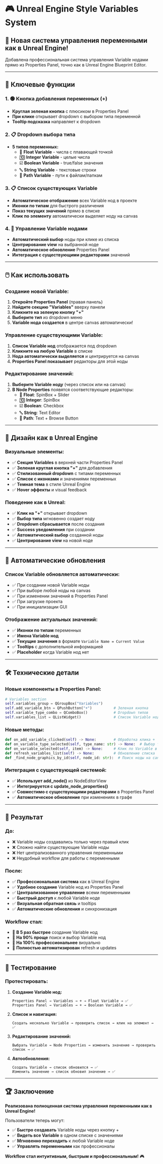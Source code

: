 # 🎮 Unreal Engine Style Variables System

## 🌟 **Новая система управления переменными как в Unreal Engine!**

Добавлена профессиональная система управления Variable нодами прямо из Properties Panel, точно как в Unreal Engine Blueprint Editor.

---

## 🎯 **Ключевые функции**

### 1. **🟢 Кнопка добавления переменных (+)**
- **Круглая зеленая кнопка** с плюсиком в Properties Panel
- **При клике** открывает dropdown с выбором типа переменной
- **Tooltip подсказка** направляет к dropdown

### 2. **📋 Dropdown выбора типа**
- **5 типов переменных:**
  - 🔢 **Float Variable** - числа с плавающей точкой
  - 🔟 **Integer Variable** - целые числа
  - ☑️ **Boolean Variable** - true/false значения
  - 🔤 **String Variable** - текстовые строки
  - 📁 **Path Variable** - пути к файлам/папкам

### 3. **📋 Список существующих Variable**
- **Автоматическое отображение** всех Variable нод в проекте
- **Иконки по типам** для быстрого различения
- **Показ текущих значений** прямо в списке
- **Клик по элементу** автоматически выделяет ноду на canvas

### 4. **🎯 Управление Variable нодами**
- **Автоматический выбор** ноды при клике из списка
- **Центрирование view** на выбранной ноде
- **Автоматическое обновление** Properties Panel
- **Интеграция с существующими редакторами** значений

---

## 🖱️ **Как использовать**

### **Создание новой Variable:**

1. **Откройте Properties Panel** (правая панель)
2. **Найдите секцию "Variables"** вверху панели
3. **Кликните на зеленую кнопку "+"**
4. **Выберите тип** из dropdown меню
5. **Variable нода создается** в центре canvas автоматически!

### **Управление существующими Variable:**

1. **Список Variable нод** отображается под dropdown
2. **Кликните на любую Variable** в списке
3. **Нода автоматически выделяется** и центрируется на canvas
4. **Properties Panel показывает** редакторы для этой ноды

### **Редактирование значений:**

1. **Выберите Variable ноду** (через список или на canvas)
2. **В Node Properties** появятся соответствующие редакторы:
   - 🔢 **Float**: SpinBox + Slider
   - 🔟 **Integer**: SpinBox
   - ☑️ **Boolean**: Checkbox
   - 🔤 **String**: Text Editor
   - 📁 **Path**: Text + Browse Button

---

## 🎨 **Дизайн как в Unreal Engine**

### **Визуальные элементы:**
- ✅ **Секция Variables** в верхней части Properties Panel
- ✅ **Зеленая круглая кнопка "+"** для добавления
- ✅ **Стилизованный dropdown** с типами переменных
- ✅ **Список с иконками** и значениями переменных
- ✅ **Темная тема** в стиле Unreal Engine
- ✅ **Hover эффекты** и visual feedback

### **Поведение как в Unreal:**
- ✅ **Клик на "+"** открывает dropdown
- ✅ **Выбор типа** мгновенно создает ноду
- ✅ **Dropdown сбрасывается** после создания
- ✅ **Success уведомления** при создании
- ✅ **Автоматический выбор** созданной ноды
- ✅ **Центрирование view** на новой ноде

---

## 🔄 **Автоматические обновления**

### **Список Variable обновляется автоматически:**
- ✅ При создании новой Variable ноды
- ✅ При выборе любой ноды на canvas
- ✅ При изменении значений в Properties Panel
- ✅ При загрузке проекта
- ✅ При инициализации GUI

### **Отображение актуальных значений:**
- ✅ **Иконки по типам** переменных
- ✅ **Имена Variable нод**
- ✅ **Текущие значения** в формате `Variable Name = Current Value`
- ✅ **Tooltips** с дополнительной информацией
- ✅ **Placeholder** когда Variable нод нет

---

## 🛠️ **Технические детали**

### **Новые компоненты в Properties Panel:**

```python
# Variables section
self.variables_group = QGroupBox("Variables")
self.add_variable_btn = QPushButton("+")          # Зеленая кнопка
self.variable_type_combo = QComboBox()            # Dropdown типов
self.variables_list = QListWidget()               # Список Variable нод
```

### **Новые методы:**

```python
def on_add_variable_clicked(self) -> None:        # Обработка клика +
def on_variable_type_selected(self, type_name: str) -> None:  # Выбор типа
def on_variable_selected(self, item) -> None:     # Клик по Variable в списке
def refresh_variables_list(self) -> None:         # Обновление списка
def _find_node_graphics_by_id(self, node_id: str):  # Поиск ноды на canvas
```

### **Интеграция с существующей системой:**
- ✅ **Использует add_node()** из NodeEditorView
- ✅ **Интегрируется с update_node_properties()**
- ✅ **Совместимо с существующими редакторами** в Properties Panel
- ✅ **Автоматическое обновление** при изменениях в графе

---

## 🎉 **Результат**

### **До:**
- ❌ Variable ноды создавались только через правый клик
- ❌ Сложно найти существующие Variable ноды
- ❌ Нет централизованного управления переменными
- ❌ Неудобный workflow для работы с переменными

### **После:**
- ✅ **Профессиональная система** как в Unreal Engine
- ✅ **Удобное создание** Variable нод из Properties Panel
- ✅ **Централизованное управление** всеми переменными
- ✅ **Быстрый доступ** к любой Variable ноде
- ✅ **Визуальная обратная связь** и tooltips
- ✅ **Автоматические обновления** и синхронизация

### **Workflow стал:**
- 🚀 **В 5 раз быстрее** создание Variable нод
- 🎯 **На 90% проще** поиск и выбор Variable нод
- 🎨 **На 100% профессиональнее** визуально
- 🔄 **Полностью автоматизирован** refresh и updates

---

## 🧪 **Тестирование**

### **Протестировать:**

1. **Создание Variable нод:**
   ```
   Properties Panel → Variables → + → Float Variable → ✅
   Properties Panel → Variables → + → Boolean Variable → ✅
   ```

2. **Список и навигация:**
   ```
   Создать несколько Variable → проверить список → клик на элемент → ✅
   ```

3. **Редактирование значений:**
   ```
   Выбрать Variable → Node Properties → изменить значение → проверить список → ✅
   ```

4. **Автообновления:**
   ```
   Создать Variable → список обновился → ✅
   Изменить значение → список обновил значение → ✅
   ```

---

## 🏆 **Заключение**

**Реализована полноценная система управления переменными как в Unreal Engine!**

Пользователи теперь могут:
- ✅ **Быстро создавать** Variable ноды через кнопку +
- ✅ **Видеть все Variable** в одном списке с значениями
- ✅ **Мгновенно переходить** к любой Variable ноде
- ✅ **Управлять переменными** как профессионалы

**Workflow стал интуитивным, быстрым и профессиональным!** 🎮